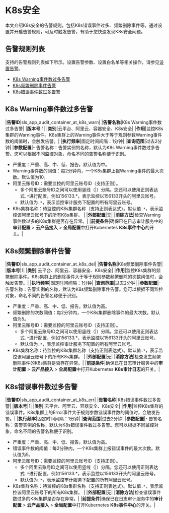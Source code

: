 # K8s安全

本文介绍K8s安全的告警规则，包括K8s错误事件过多、频繁删除事件等。通过设置并开启告警规则，可及时触发告警，有助于您快速发现K8s安全问题。

## 告警规则列表

支持的告警规则列表如下所示。设置告警参数、设置白名单等相关操作，请参见[设置告警](/intl.zh-CN/应用中心（App）/日志审计服务/告警/设置告警.md)。

-   [K8s Warning事件数过多告警](#section_cxc_jou_ix4)
-   [K8s频繁删除事件告警](#section_615_knr_crk)
-   [K8s错误事件数过多告警](#section_tzv_xec_7cs)

## K8s Warning事件数过多告警

|**告警ID**|sls\_app\_audit\_container\_at\_k8s\_warn|
|**告警名称**|K8s Warning事件数过多告警|
|**版本号**|1|
|**类别**|云平台、阿里云、容器安全、K8s安全|
|**作用**|监控K8s集群的Warning事件。K8s集群上的Warning事件大于等于规则参数Warning事件数的阈值时，会触发告警。|
|**执行频率**|固定时间间隔：1分钟|
|**查询范围**|过去2分钟|
|**参数配置**|-   告警名称：告警实例的名称，默认为K8s Warning事件数过多告警。您可以根据不同监控对象，命名不同的告警名称便于识别。
-   严重度：严重、高、中、低、报告。默认值为中。
-   Warning事件数的阈值：每2分钟内，一个K8s集群上报Warning事件的最大次数。默认值为10。
-   阿里云账号ID：需要监控的阿里云账号ID（支持正则）。
    -   多个阿里云账号ID之间可以使用竖线（\|）分隔。您还可以使用正则表达式`.*`进行配置，例如156133.\*，表示监控以156133开头的阿里云账号。
    -   默认值为`.*`，表示监控审计服务下配置的所有阿里云账号。
-   K8s集群名称：待监控的K8s集群名称（支持正则表达式）。默认值`.*`，表示监控该阿里云账号下的所有K8s集群。 |
|**外部配置**|无|
|**消除方法**|检查Warning事件数过多的K8s集群是否存在异常。|
|**前提条件**|确保已在日志审计服务中的**审计配置** \> **云产品接入** \> **全局配置**中打开Kubernetes **K8s事件中心**的开关。|

## K8s频繁删除事件告警

|**告警ID**|sls\_app\_audit\_container\_at\_k8s\_del|
|**告警名称**|K8s频繁删除事件告警|
|**版本号**|1|
|**类别**|云平台、阿里云、容器安全、K8s安全|
|**作用**|监控K8s集群的频繁删除事件。K8s集群上的删除事件大于等于规则参数频繁删除的次数阈值时，会触发告警。|
|**执行频率**|固定时间间隔：1分钟|
|**查询范围**|过去2分钟|
|**参数配置**|-   告警名称：告警实例的名称，默认为K8s频繁删除事件告警。您可以根据不同监控对象，命名不同的告警名称便于识别。
-   严重度：严重、高、中、低、报告。默认值为高。
-   频繁删除的次数阈值：每2分钟内，一个K8s集群删除事件的最大次数。默认值为5。
-   阿里云账号ID：需要监控的阿里云账号ID（支持正则）。
    -   多个阿里云账号ID之间可以使用竖线（\|）分隔。您还可以使用正则表达式`.*`进行配置，例如156133.\*，表示监控以156133开头的阿里云账号。
    -   默认值为`.*`，表示监控审计服务下配置的所有阿里云账号。
-   K8s集群名称：待监控的K8s集群名称（支持正则表达式）。默认值`.*`，表示监控该阿里云账号下的所有K8s集群。 |
|**外部配置**|无|
|**消除方法**|检查发生频繁删除事件的K8s集群是否存在异常。|
|**前提条件**|确保已在日志审计服务中的**审计配置** \> **云产品接入** \> **全局配置**中打开Kubernetes **K8s审计日志**的开关。|

## K8s错误事件数过多告警

|**告警ID**|sls\_app\_audit\_container\_at\_k8s\_err|
|**告警名称**|K8s错误事件数过多告警|
|**版本号**|1|
|**类别**|云平台、阿里云、容器安全、K8s安全|
|**作用**|监控K8s集群的错误事件。K8s集群上的Error事件大于规则参数错误事件数的阈值时，会触发告警。|
|**执行频率**|固定时间间隔：1分钟|
|**查询范围**|过去2分钟|
|**参数配置**|-   告警名称：告警实例的名称，默认为K8s错误事件数过多告警。您可以根据不同监控对象，命名不同的告警名称便于识别。
-   严重度：严重、高、中、低、报告。默认值为高。
-   错误事件数的阈值：每2分钟内，一个K8s集群上报错误事件的最大次数。默认值为5。
-   阿里云账号ID：需要监控的阿里云账号ID（支持正则）。
    -   多个阿里云账号ID之间可以使用竖线（\|）分隔。您还可以使用正则表达式`.*`进行配置，例如156133.\*，表示监控以156133开头的阿里云账号。
    -   默认值为`.*`，表示监控审计服务下配置的所有阿里云账号。
-   K8s集群名称：待监控的K8s集群名称（支持正则表达式）。默认值`.*`，表示监控该阿里云账号下的所有K8s集群。 |
|**外部配置**|无|
|**消除方法**|检查错误事件数过多的K8s集群是否存在异常。|
|**前提条件**|确保已在日志审计服务中的**审计配置** \> **云产品接入** \> **全局配置**中打开Kubernetes **K8s事件中心**的开关。|

